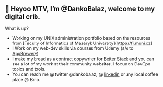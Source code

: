 ## 👋 Heyoo MTV, I’m @DankoBalaz, welcome to my digital crib.
What is up?
- Working on my UNIX administration portfolio based on the resources from [Faculty of Informatics of Masaryk University](https://fi.muni.cz]
- I Work on my web-dev skills via courses from Udemy (s/o to [AppBrewery](https://www.appbrewery.com/))
- I make my bread as a contract copywriter for [Better Stack](https://betterstack.com) and you can see a lot of my work at their community websites. I focus on DevOps topics and tools.
- You can reach me @ twitter @dankobalaz, @ [linkedin](https://www.linkedin.com/in/daniel-bal%C3%A1%C5%BE-73bb58172/) or any local coffee place @ Brno. 

<!---
DankoBalaz/DankoBalaz is a ✨ special ✨ repository because its `README.md` (this file) appears on your GitHub profile.
You can click the Preview link to take a look at your changes.
--->
